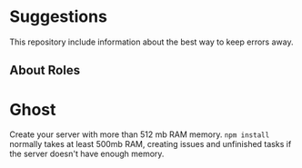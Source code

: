 Suggestions
===

This repository include information about the best way to keep errors away.


## About Roles

# Ghost

Create your server with more than 512 mb RAM memory.
`npm install` normally takes at least 500mb RAM, creating issues
and unfinished tasks if the server doesn't have enough memory.
